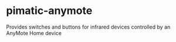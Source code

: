 # pimatic-anymote
Provides switches and buttons for infrared devices controlled by an AnyMote Home device
